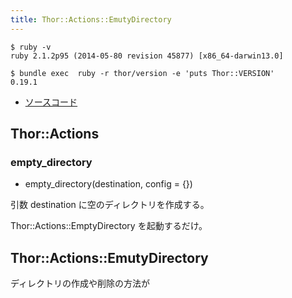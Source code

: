 ```yaml
---
title: Thor::Actions::EmutyDirectory
---
```


```
$ ruby -v
ruby 2.1.2p95 (2014-05-80 revision 45877) [x86_64-darwin13.0]
```

```
$ bundle exec  ruby -r thor/version -e 'puts Thor::VERSION'
0.19.1
```

* [ソースコード](https://github.com/erikhuda/thor/blob/master/lib/thor/actions.rb)

Thor::Actions
---

### empty_directory

* empty_directory(destination, config = {})

引数 destination に空のディレクトリを作成する。

 Thor::Actions::EmptyDirectory を起動するだけ。

Thor::Actions::EmutyDirectory
---

ディレクトリの作成や削除の方法が
